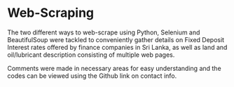 # Web-Scraping

The two different ways to web-scrape using Python, Selenium and BeautifulSoup were tackled to conveniently gather details on Fixed Deposit Interest rates offered by finance companies in Sri Lanka, as well as land and oil/lubricant description consisting of multiple web pages.

Comments were made in necessary areas for easy understanding and the codes can be viewed using the Github link on contact info.
